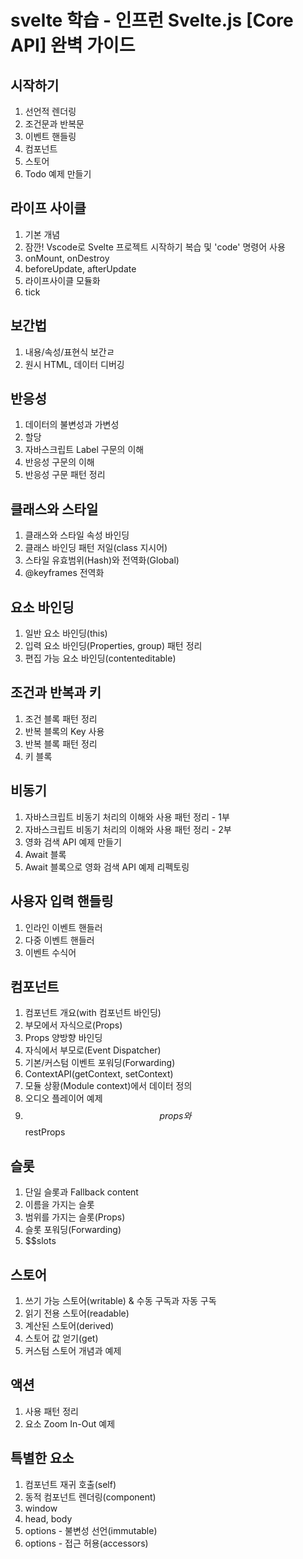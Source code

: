 # svelte 학습 - 인프런 Svelte.js [Core API] 완벽 가이드

## 시작하기
1. 선언적 렌더링
2. 조건문과 반복문
3. 이벤트 핸들링
4. 컴포넌트
5. 스토어
6. Todo 예제 만들기

## 라이프 사이클

1. 기본 개념
2. 잠깐! Vscode로 Svelte 프로젝트 시작하기 복습 및 'code' 명령어 사용
3. onMount, onDestroy
4. beforeUpdate, afterUpdate
5. 라이프사이클 모듈화
6. tick

## 보간법
1. 내용/속성/표현식 보간ㄹ
2. 원시 HTML, 데이터 디버깅

## 반응성
1. 데이터의 불변성과 가변성
2. 할당
3. 자바스크립트 Label 구문의 이해
4. 반응성 구문의 이해
5. 반응성 구문 패턴 정리

## 클래스와 스타일
1. 클래스와 스타일 속성 바인딩
2. 클래스 바인딩 패턴 저일(class 지시어)
3. 스타일 유효범위(Hash)와 전역화(Global)
4. @keyframes 전역화

## 요소 바인딩
1. 일반 요소 바인딩(this)
2. 입력 요소 바인딩(Properties, group) 패턴 정리
3. 편집 가능 요소 바인딩(contenteditable)

## 조건과 반복과 키
1. 조건 블록 패턴 정리
2. 반복 블록의 Key 사용
3. 반복 블록 패턴 정리
4. 키 블록

## 비동기
1. 자바스크립트 비동기 처리의 이해와 사용 패턴 정리 - 1부
2. 자바스크립트 비동기 처리의 이해와 사용 패턴 정리 - 2부
3. 영화 검색 API 예제 만들기
4. Await 블록
5. Await 블록으로 영화 검색 API 예제 리펙토링

## 사용자 입력 핸들링
1. 인라인 이벤트 핸들러
2. 다중 이벤트 핸들러
3. 이벤트 수식어

## 컴포넌트
1. 컴포넌트 개요(with 컴포넌트 바인딩)
2. 부모에서 자식으로(Props)
3. Props 양방향 바인딩
4. 자식에서 부모로(Event Dispatcher)
5. 기본/커스텀 이벤트 포워딩(Forwarding)
6. ContextAPI(getContext, setContext)
7. 모듈 상황(Module context)에서 데이터 정의
8. 오디오 플레이어 예제
9. $$props와 $$restProps

## 슬롯
1. 단일 슬롯과 Fallback content
2. 이름을 가지는 슬롯
3. 범위를 가지는 슬롯(Props)
4. 슬롯 포워딩(Forwarding)
5. $$slots

## 스토어
1. 쓰기 가능 스토어(writable) & 수동 구독과 자동 구독
2. 읽기 전용 스토어(readable)
3. 계산된 스토어(derived)
4. 스토어 값 얻기(get)
5. 커스텀 스토어 개념과 예제

## 액션
1. 사용 패턴 정리
2. 요소 Zoom In-Out 예제

## 특별한 요소
1. 컴포넌트 재귀 호출(self)
2. 동적 컴포넌트 렌더링(component)
3. window
4. head, body
5. options - 불변성 선언(immutable)
6. options - 접근 허용(accessors)

